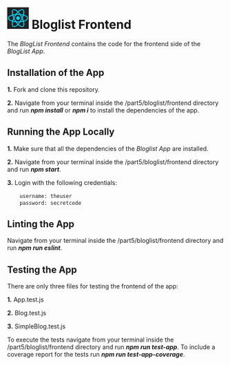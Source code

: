 <h1>
<img src="https://raw.githubusercontent.com/katerina-tziala/fullstackopen2019/master/documentation_images/react_logo.png" alt="react logo" width="50" height="50">
Bloglist Frontend<br/>
</h1>

The *BlogList Frontend* contains the code for the frontend side of the *BlogList App*.

## Installation of the App

**1.** Fork and clone this repository.

**2.** Navigate from your terminal inside the /part5/bloglist/frontend directory and run ***npm install*** or ***npm i*** to install the dependencies of the app.


## Running the App Locally

**1.** Make sure that all the dependencies of the *Bloglist App* are installed.

**2.** Navigate from your terminal inside the /part5/bloglist/frontend directory and run ***npm start***.

**3.** Login with the following credentials:

        username: theuser
        password: secretcode


## Linting the App

Navigate from your terminal inside the /part5/bloglist/frontend directory and run ***npm run eslint***.


## Testing the App

There are only three files for testing the frontend of the app:


**1.** App.test.js

**2.** Blog.test.js

**3.** SimpleBlog.test.js


To execute the tests navigate from your terminal inside the /part5/bloglist/frontend directory and run ***npm run test-app***. To include a coverage report for the tests run ***npm run test-app-coverage***.
